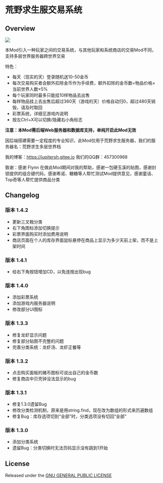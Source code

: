 # 荒野求生服交易系统

## Overview

![](https://steamuserimages-a.akamaihd.net/ugc/1019445525422949962/EF47B813D7A9C9F3F9610018B70174349F74B652/)

本Mod引入一种玩家之间的交易系统，与其他玩家和系统商店的交易Mod不同，支持多层世界服务器跨世界交易

特色：
- 每天（现实的天）登录随机送10-50金币
- 每次交易购买者会额外扣除金币作为手续费，额外扣除的金币数=物品价格×当前世界人数×5%
- 每个玩家同时最多只能挂10样物品去出售
- 每样物品挂上去出售后超过360天（游戏的天）价格自动归0，超过480天销毁，请及时取回
- 彩票系统，详细见游戏内说明
- 按左Ctrl+X可以切换/隐藏右小角标志

**注意：本Mod需后端Web服务器和数据库支持，单纯开启此Mod无效**

因后端搭建需要一定程度的专业知识，此Mod仅用于荒野求生服务器，我们的服务器名：荒野求生多层世界档

我的博客：https://jupitersh.gitee.io
我们的QQ群：457300968

致谢：感谢 Flynn 在做此Mod期间对我的帮助，感谢一包硬玉溪的贴图，感谢封锁提供的组合键代码，感谢希诺、糖糖等人帮忙测试Mod提供意见，感谢童话、Top奇等人帮忙提供商品分类

## Changelog

### 版本 1.4.2

- 更新三叉戟分类
- 右下角图标添加切换提示
- 彩票界面购买时添加费用说明
- 商店页面在个人的库存界面鼠标悬停在商品上显示为多少天前上架，而不是上架时间

### 版本 1.4.1

- 给右下角按钮增加CD，以免连按出现bug

### 版本 1.4.0

- 添加彩票系统
- 添加游戏内服务器说明
- 修改部分UI图标

### 版本 1.3.3

- 修复龙虾显示问题
- 修复部分贴图不完整的问题
- 完善分类系统：龙虾汤、龙虾正餐等

### 版本 1.3.2

- 点击购买面板的猪币图标可说出自己的金币数
- 修复商店中贝壳钟没法显示的bug

### 版本 1.3.1

- 修复1.3.0遗留Bug
- 修改分类检测机制，原来是用string.find，现在改为数组的形式来历遍数组
- 修复Bug：库存选项切到“全部”时，分类选项没有切回“全部”

### 版本 1.3.0

- 添加分类系统
- 遗留Bug：分类切换时无法页码显示没有跳到1开始

## License

Released under the [GNU GENERAL PUBLIC LICENSE](https://www.gnu.org/licenses/gpl-3.0.en.html)